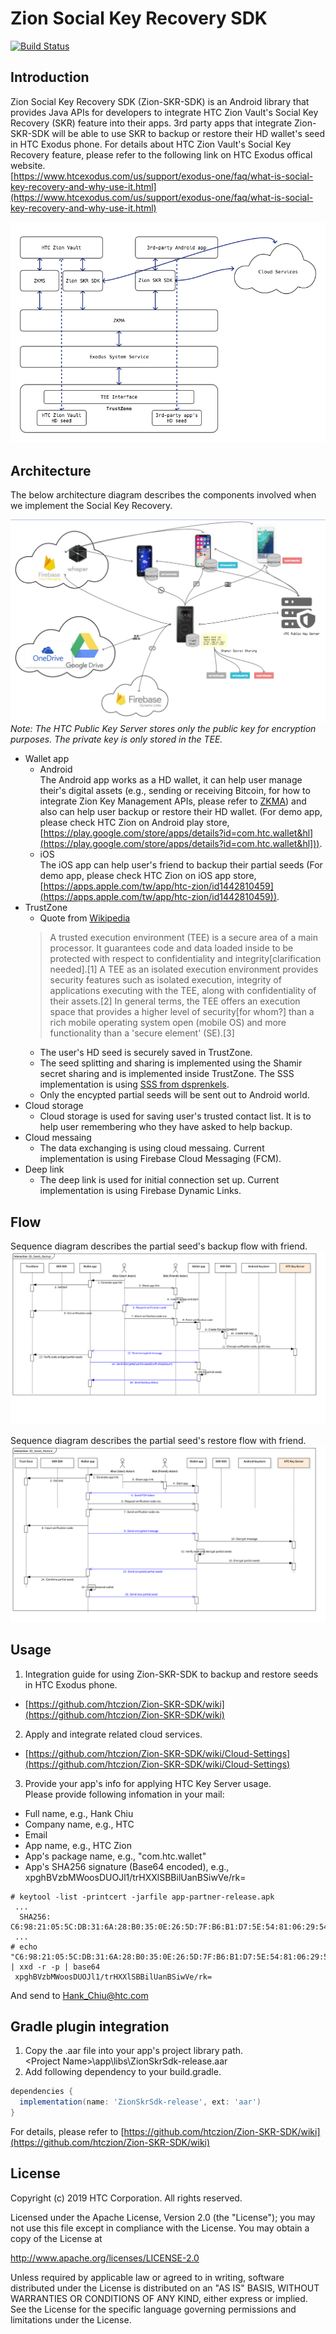 # Zion Social Key Recovery SDK
[![Build Status](https://travis-ci.com/htczion/Zion-SKR-SDK.svg?branch=master)](https://travis-ci.com/htczion/Zion-SKR-SDK)


## Introduction

Zion Social Key Recovery SDK (Zion-SKR-SDK) is an Android library that provides Java APIs for developers to integrate HTC Zion Vault's Social Key Recovery (SKR) feature into their apps. 3rd party apps that integrate Zion-SKR-SDK will be able to use SKR to backup or restore their HD wallet's seed in HTC Exodus phone. For details about HTC Zion Vault's Social Key Recovery feature, please refer to the following link on HTC Exodus offical website.  
[https://www.htcexodus.com/us/support/exodus-one/faq/what-is-social-key-recovery-and-why-use-it.html](https://www.htcexodus.com/us/support/exodus-one/faq/what-is-social-key-recovery-and-why-use-it.html)

![SDK](media/sdk.png "SDK")


## Architecture

The below architecture diagram describes the components involved when we implement the Social Key Recovery.

![Architecture](media/architecture.png "Architecture")
*Note: The HTC Public Key Server stores only the public key for encryption purposes. The private key is only stored in the TEE.*


* Wallet app
  * Android  
 The Android app works as a HD wallet, it can help user manage their's digital assets (e.g., sending or receiving Bitcoin, for how to integrate Zion Key Management APIs, please refer to [ZKMA](https://github.com/htczion/ZKMA)) and also can help user backup or restore their HD wallet. (For demo app, please check HTC Zion on Android play store, [https://play.google.com/store/apps/details?id=com.htc.wallet&hl](https://play.google.com/store/apps/details?id=com.htc.wallet&hl])).
  * iOS  
 The iOS app can help user's friend to backup their partial seeds (For demo app, please check HTC Zion on iOS app store, [https://apps.apple.com/tw/app/htc-zion/id1442810459](https://apps.apple.com/tw/app/htc-zion/id1442810459)).
* TrustZone  
  * Quote from [Wikipedia](https://en.wikipedia.org/wiki/Trusted_execution_environment)
  > A trusted execution environment (TEE) is a secure area of a main processor. It guarantees code and data loaded inside to be protected with respect to confidentiality and integrity[clarification needed].[1] A TEE as an isolated execution environment provides security features such as isolated execution, integrity of applications executing with the TEE, along with confidentiality of their assets.[2] In general terms, the TEE offers an execution space that provides a higher level of security[for whom?] than a rich mobile operating system open (mobile OS) and more functionality than a 'secure element' (SE).[3]  
  * The user's HD seed is securely saved in TrustZone.  
  * The seed splitting and sharing is implemented using the Shamir secret sharing and is implemented inside TrustZone. The SSS implementation is using [SSS from dsprenkels](https://github.com/dsprenkels/sss).  
  * Only the encypted partial seeds will be sent out to Android world.
* Cloud storage  
  * Cloud storage is used for saving user's trusted contact list. It is to help user remembering who they have asked to help backup.
* Cloud messaing  
  * The data exchanging is using cloud messaing. Current implementation is using Firebase Cloud Messaging (FCM).
* Deep link  
  * The deep link is used for initial connection set up. Current implementation is using Firebase Dynamic Links.


## Flow

Sequence diagram describes the partial seed's backup flow with friend.  
![Backup](media/skr_seeds_backup.png "Backup")

Sequence diagram describes the partial seed's restore flow with friend.  
![Restore](media/skr_seeds_restore.png "Restore")


## Usage

1. Integration guide for using Zion-SKR-SDK to backup and restore seeds in HTC Exodus phone.
  * [https://github.com/htczion/Zion-SKR-SDK/wiki](https://github.com/htczion/Zion-SKR-SDK/wiki)
2. Apply and integrate related cloud services.
  * [https://github.com/htczion/Zion-SKR-SDK/wiki/Cloud-Settings](https://github.com/htczion/Zion-SKR-SDK/wiki/Cloud-Settings)
3. Provide your app's info for applying HTC Key Server usage.  
 Please provide following infomation in your mail:
  * Full name, e.g., Hank Chiu
  * Company name, e.g., HTC
  * Email
  * App name, e.g., HTC Zion
  * App's package name, e.g., "com.htc.wallet"
  * App's SHA256 signature (Base64 encoded), e.g., xpghBVzbMWoosDUOJl1/trHXXlSBBilUanBSiwVe/rk=
 ```
 # keytool -list -printcert -jarfile app-partner-release.apk  
  ...
   SHA256: C6:98:21:05:5C:DB:31:6A:28:B0:35:0E:26:5D:7F:B6:B1:D7:5E:54:81:06:29:54:6A:70:52:8B:05:5E:FE:B9
  ...
 # echo "C6:98:21:05:5C:DB:31:6A:28:B0:35:0E:26:5D:7F:B6:B1:D7:5E:54:81:06:29:54:6A:70:52:8B:05:5E:FE:B9" | xxd -r -p | base64  
  xpghBVzbMWoosDUOJl1/trHXXlSBBilUanBSiwVe/rk=
 ```   
  And send to [Hank_Chiu@htc.com](mailto:hank_chiu@htc.com)


## Gradle plugin integration

1. Copy the .aar file into your app's project library path.  
    \<Project Name\>\app\libs\ZionSkrSdk-release.aar  
2. Add following dependency to your build.gradle.  

```gradle
dependencies {
  implementation(name: 'ZionSkrSdk-release', ext: 'aar')     
}
```

For details, please refer to [https://github.com/htczion/Zion-SKR-SDK/wiki](https://github.com/htczion/Zion-SKR-SDK/wiki)


## License

Copyright (c) 2019 HTC Corporation. All rights reserved.

Licensed under the Apache License, Version 2.0 (the "License");
you may not use this file except in compliance with the License.
You may obtain a copy of the License at

http://www.apache.org/licenses/LICENSE-2.0

Unless required by applicable law or agreed to in writing, software
distributed under the License is distributed on an "AS IS" BASIS,
WITHOUT WARRANTIES OR CONDITIONS OF ANY KIND, either express or implied.
See the License for the specific language governing permissions and
limitations under the License.
